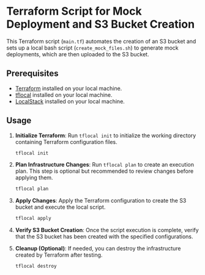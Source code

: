# Terraform Script for Mock Deployment and S3 Bucket Creation

This Terraform script (`main.tf`) automates the creation of an S3 bucket and sets up a local bash script (`create_mock_files.sh`) to generate mock deployments, which are then uploaded to the S3 bucket. 

## Prerequisites

- [Terraform](https://www.terraform.io/downloads.html) installed on your local machine.
- [tflocal](https://github.com/localstack/terraform-local) installed on your local machine.
- [LocalStack](https://github.com/localstack/localstack) installed on your local machine.

## Usage

1. **Initialize Terraform**: Run `tflocal init` to initialize the working directory containing Terraform configuration files.
   ```bash
   tflocal init
   ```

2. **Plan Infrastructure Changes**: Run `tflocal plan` to create an execution plan. This step is optional but recommended to review changes before applying them.
   ```bash
   tflocal plan
   ```

3. **Apply Changes**: Apply the Terraform configuration to create the S3 bucket and execute the local script.
   ```bash
   tflocal apply
   ```

4. **Verify S3 Bucket Creation**: Once the script execution is complete, verify that the S3 bucket has been created with the specified configurations.

5. **Cleanup (Optional)**: If needed, you can destroy the infrastructure created by Terraform after testing.
   ```bash
   tflocal destroy
   ```